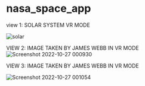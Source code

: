 # nasa_space_app
view 1: SOLAR SYSTEM VR MODE

![solar](https://user-images.githubusercontent.com/103508561/198108815-9c76519a-4240-4ef2-9b89-4e002cd110a9.png)

VIEW 2: IMAGE TAKEN  BY JAMES WEBB IN VR MODE
![Screenshot 2022-10-27 000930](https://user-images.githubusercontent.com/103508561/198109563-248e9b51-67bd-4c14-a7b5-869d17943b07.png)

VIEW 3: IMAGE TAKEN BY JAMES WEBB IN VR MODE

![Screenshot 2022-10-27 001054](https://user-images.githubusercontent.com/103508561/198109689-91b90893-301e-4e26-88a4-7b7fe9f78d78.png)
